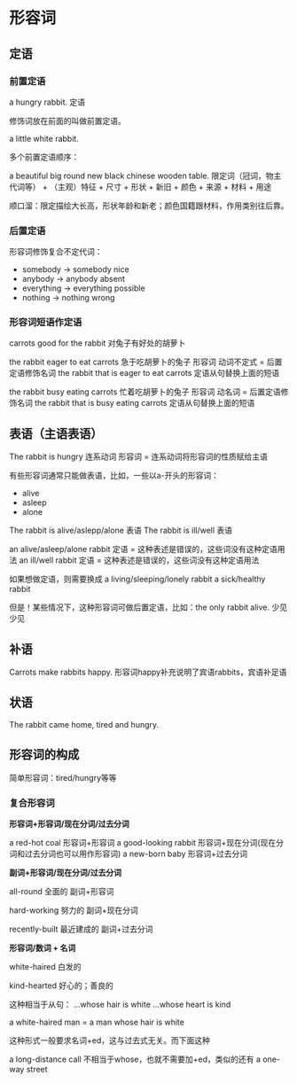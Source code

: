 # 形容词

## 定语

### 前置定语

a hungry rabbit.
  定语

修饰词放在前面的叫做前置定语。

a little white rabbit.

多个前置定语顺序：

a                          beautiful big   round  new   black chinese wooden table.
限定词（冠词，物主代词等） + （主观）特征 + 尺寸 + 形状 + 新旧 + 颜色 + 来源 + 材料 + 用途

顺口溜：限定描绘大长高，形状年龄和新老；颜色国籍跟材料，作用类别往后靠。

### 后置定语

形容词修饰复合不定代词：
- somebody -> somebody nice
- anybody -> anybody absent
- everything -> everything possible
- nothing -> nothing wrong

### 形容词短语作定语

carrots good for the rabbit 对兔子有好处的胡萝卜

the rabbit eager to eat carrots 急于吃胡萝卜的兔子
           形容词 动词不定式 = 后置定语修饰名词
the rabbit that is eager to eat carrots 定语从句替换上面的短语

the rabbit busy  eating carrots 忙着吃胡萝卜的兔子
           形容词 动名词 = 后置定语修饰名词
the rabbit that is busy eating carrots 定语从句替换上面的短语

## 表语（主语表语）

The rabbit is       hungry
           连系动词   形容词 = 连系动词将形容词的性质赋给主语

有些形容词通常只能做表语，比如，一些以a-开头的形容词：
- alive
- asleep
- alone

The rabbit is alive/aslepp/alone
              表语
The rabbit is ill/well
              表语

an alive/asleep/alone rabbit
   定语 = 这种表述是错误的，这些词没有这种定语用法
an ill/well rabbit
   定语 = 这种表述是错误的，这些词没有这种定语用法

如果想做定语，则需要换成
a living/sleeping/lonely rabbit
a sick/healthy rabbit

但是！某些情况下，这种形容词可做后置定语，比如：the only rabbit alive. 少见少见

## 补语

Carrots make rabbits happy.
                     形容词happy补充说明了宾语rabbits，宾语补足语

## 状语

The rabbit came home, tired and hungry.

## 形容词的构成

简单形容词：tired/hungry等等

### 复合形容词

**形容词+形容词/现在分词/过去分词**

a red-hot coal
  形容词+形容词
a good-looking rabbit
  形容词+现在分词(现在分词和过去分词也可以用作形容词)
a new-born baby
  形容词+过去分词

**副词+形容词/现在分词/过去分词**

all-round 全面的
副词+形容词

hard-working 努力的
副词+现在分词

recently-built 最近建成的
副词+过去分词

**形容词/数词 + 名词**



white-haired 白发的

kind-hearted 好心的；善良的

这种相当于从句：
...whose hair is white
...whose heart is kind

a white-haired man = a man whose hair is white

这种形式一般要求名词+ed，这与过去式无关。而下面这种

a long-distance call
不相当于whose，也就不需要加+ed，类似的还有
a one-way street